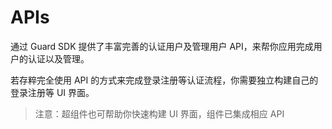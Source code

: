 # APIs

<LastUpdated/>

通过 Guard SDK 提供了丰富完善的认证用户及管理用户 API，来帮你应用完成用户的认证以及管理。

若存粹完全使用 API 的方式来完成登录注册等认证流程，你需要独立构建自己的登录注册等 UI 界面。

> 注意：超组件也可帮助你快速构建 UI 界面，组件已集成相应 API
